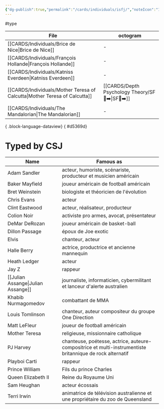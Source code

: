```yaml
---
{"dg-publish":true,"permalink":"/cards/individuals/isfj/","noteIcon":"1","created":"2023-04-29T12:08:47.375+02:00","updated":"2023-06-04T11:10:39.773+02:00"}
---
```


#type

| File                                                                          | octogram   |
| ----------------------------------------------------------------------------- | ---------- |
| [[CARDS/Individuals/Brice de Nice\|Brice de Nice]]                         | \-         |
| [[CARDS/Individuals/François Hollande\|François Hollande]]                 | \-         |
| [[CARDS/Individuals/Katniss Everdeen\|Katniss Everdeen]]                   | \-         |
| [[CARDS/Individuals/Mother Teresa of Calcutta\|Mother Teresa of Calcutta]] | [[CARDS/Depth Psychology Theory/SF🤸➡️\|SF🤸➡️]] |
| [[CARDS/Individuals/The Mandalorian\|The Mandalorian]]                     | \-         |

{ .block-language-dataview}
{ #d5369d}


# Typed by CSJ 

| Name                | Famous as                                                                                                 |
|---------------------|-----------------------------------------------------------------------------------------------------------|
| Adam Sandler        | acteur, humoriste, scénariste, producteur et musicien américain                                           |
| Baker Mayfield      | joueur américain de football américain                                                                    |
| Bret Weinstein      | biologiste et théoricien de l'évolution                                                                   |
| Chris Evans         | acteur                                                                                                    |
| Clint Eastwood      | acteur, réalisateur, producteur                                                                           |
| Colion Noir         | activiste pro armes, avocat, présentateur                                                                 |
| DeMar DeRozan       | joueur américain de basket-ball                                                                           |
| Dillon Passage      | époux de Joe exotic                                                                                       |
| Elvis               | chanteur, acteur                                                                                          |
| Halle Berry         | actrice, productrice et ancienne mannequin                                                                |
| Heath Ledger        | acteur                                                                                                    |
| Jay Z               | rappeur                                                                                                   |
| [[Julian Assange\|Julian Assange]]      | journaliste, informaticien, cybermilitant et lanceur d'alerte australien                                  |
| Khabib Nurmagomedov | combattant de MMA                                                                                         |
| Louis Tomlinson     | chanteur, auteur compositeur du groupe One Direction                                                      |
| Matt LeFleur        | joueur de football américain                                                                              |
| Mother Teresa       | religieuse, missionnaire catholique                                                                       |
| PJ Harvey           | chanteuse, poétesse, actrice, auteure-compositrice et multi-instrumentiste britannique de rock alternatif |
| Playboi Carti       | rappeur                                                                                                   |
| Prince William      | Fils du prince Charles                                                                                    |
| Queen Elizabeth II  | Reine du Royaume Uni                                                                                      |
| Sam Heughan         | acteur écossais                                                                                           |
| Terri Irwin         | animatrice de télévision australienne et une propriétaire du zoo de Queensland                            |


